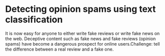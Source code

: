 # Detecting opinion spams using text classification

It is now easy for anyone to either write fake reviews or write fake news on the web.     Deceptive content such as fake news and fake reviews (opinion spams) have become a dangerous prospect for online users.Challenge: tell the difference between a real review and a fake one.


